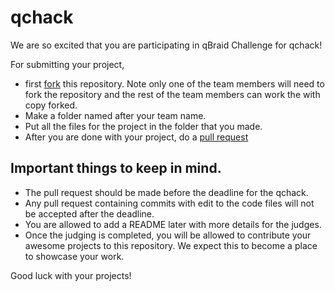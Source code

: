 # qchack
We are so excited that you are participating in qBraid Challenge for qchack!

For submitting your project,
- first [fork](https://docs.github.com/en/github/getting-started-with-github/fork-a-repo) this repository. Note only one of the team members will need to fork the repository and the rest of the team members can work the with copy forked.
- Make a folder named after your team name.
- Put all the files for the project in the folder that you made.
- After you are done with your project, do a [pull request](https://docs.github.com/en/github/collaborating-with-issues-and-pull-requests/creating-a-pull-request-from-a-fork)

## Important things to keep in mind.
- The pull request should be made before the deadline for the qchack.
- Any pull request containing commits with edit to the code files will not be accepted after the deadline.
- You are allowed to add a README later with more details for the judges.
- Once the judging is completed, you will be allowed to contribute your awesome projects to this repository. We expect this to become a place to showcase your work.

Good luck with your projects!